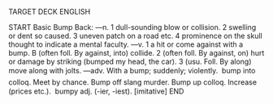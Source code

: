 TARGET DECK
ENGLISH

START
Basic
Bump
Back: —n. 1 dull-sounding blow or collision. 2 swelling or dent so caused. 3 uneven patch on a road etc. 4 prominence on the skull thought to indicate a mental faculty. —v. 1 a hit or come against with a bump. B (often foll. By against, into) collide. 2 (often foll. By against, on) hurt or damage by striking (bumped my head, the car). 3 (usu. Foll. By along) move along with jolts. —adv. With a bump; suddenly; violently.  bump into colloq. Meet by chance. Bump off slang murder. Bump up colloq. Increase (prices etc.).  bumpy adj. (-ier, -iest). [imitative]
END
